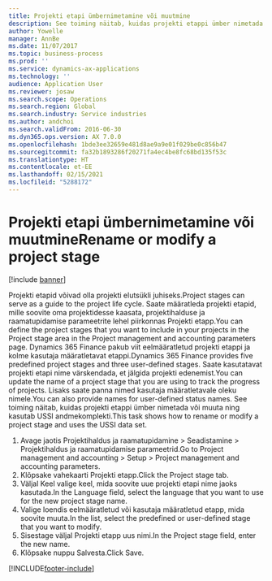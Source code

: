 ```yaml
---
title: Projekti etapi ümbernimetamine või muutmine
description: See toiming näitab, kuidas projekti etappi ümber nimetada või muuta.
author: Yowelle
manager: AnnBe
ms.date: 11/07/2017
ms.topic: business-process
ms.prod: ''
ms.service: dynamics-ax-applications
ms.technology: ''
audience: Application User
ms.reviewer: josaw
ms.search.scope: Operations
ms.search.region: Global
ms.search.industry: Service industries
ms.author: andchoi
ms.search.validFrom: 2016-06-30
ms.dyn365.ops.version: AX 7.0.0
ms.openlocfilehash: 1bde3ee32659e481d8ae9a9e01f029be0c856b47
ms.sourcegitcommit: fa32b1893286f20271fa4ec4be8fc68bd135f53c
ms.translationtype: HT
ms.contentlocale: et-EE
ms.lasthandoff: 02/15/2021
ms.locfileid: "5288172"
---
```

# <a name="rename-or-modify-a-project-stage"></a><span data-ttu-id="ca42e-103">Projekti etapi ümbernimetamine või muutmine</span><span class="sxs-lookup"><span data-stu-id="ca42e-103">Rename or modify a project stage</span></span>

[!include [banner](../../includes/banner.md)]

<span data-ttu-id="ca42e-104">Projekti etapid võivad olla projekti elutsükli juhiseks.</span><span class="sxs-lookup"><span data-stu-id="ca42e-104">Project stages can serve as a guide to the project life cycle.</span></span> <span data-ttu-id="ca42e-105">Saate määratleda projekti etapid, mille soovite oma projektidesse kaasata, projektihalduse ja raamatupidamise parameetrite lehel piirkonnas Projekti etapp.</span><span class="sxs-lookup"><span data-stu-id="ca42e-105">You can define the project stages that you want to include in your projects in the Project stage area in the Project management and accounting parameters page.</span></span> <span data-ttu-id="ca42e-106">Dynamics 365 Finance pakub viit eelmääratletud projekti etappi ja kolme kasutaja määratletavat etappi.</span><span class="sxs-lookup"><span data-stu-id="ca42e-106">Dynamics 365 Finance provides five predefined project stages and three user-defined stages.</span></span> <span data-ttu-id="ca42e-107">Saate kasutatavat projekti etapi nime värskendada, et jälgida projekti edenemist.</span><span class="sxs-lookup"><span data-stu-id="ca42e-107">You can update the name of a project stage that you are using to track the progress of projects.</span></span> <span data-ttu-id="ca42e-108">Lisaks saate panna nimed kasutaja määratletavale oleku nimele.</span><span class="sxs-lookup"><span data-stu-id="ca42e-108">You can also provide names for user-defined status names.</span></span> <span data-ttu-id="ca42e-109">See toiming näitab, kuidas projekti etappi ümber nimetada või muuta ning kasutab USSI andmekomplekti.</span><span class="sxs-lookup"><span data-stu-id="ca42e-109">This task shows how to rename or modify a project stage and uses the USSI data set.</span></span>

1. <span data-ttu-id="ca42e-110">Avage jaotis Projektihaldus ja raamatupidamine > Seadistamine > Projektihaldus ja raamatupidamise parameetrid.</span><span class="sxs-lookup"><span data-stu-id="ca42e-110">Go to Project management and accounting > Setup > Project management and accounting parameters.</span></span>
2. <span data-ttu-id="ca42e-111">Klõpsake vahekaarti Projekti etapp.</span><span class="sxs-lookup"><span data-stu-id="ca42e-111">Click the Project stage tab.</span></span>
3. <span data-ttu-id="ca42e-112">Väljal Keel valige keel, mida soovite uue projekti etapi nime jaoks kasutada.</span><span class="sxs-lookup"><span data-stu-id="ca42e-112">In the Language field, select the language that you want to use for the new project stage name.</span></span>
4. <span data-ttu-id="ca42e-113">Valige loendis eelmääratletud või kasutaja määratletud etapp, mida soovite muuta.</span><span class="sxs-lookup"><span data-stu-id="ca42e-113">In the list, select the predefined or user-defined stage that you want to modify.</span></span> 
5. <span data-ttu-id="ca42e-114">Sisestage väljal Projekti etapp uus nimi.</span><span class="sxs-lookup"><span data-stu-id="ca42e-114">In the Project stage field, enter the new name.</span></span>
6. <span data-ttu-id="ca42e-115">Klõpsake nuppu Salvesta.</span><span class="sxs-lookup"><span data-stu-id="ca42e-115">Click Save.</span></span>


[!INCLUDE[footer-include](../../includes/footer-banner.md)]